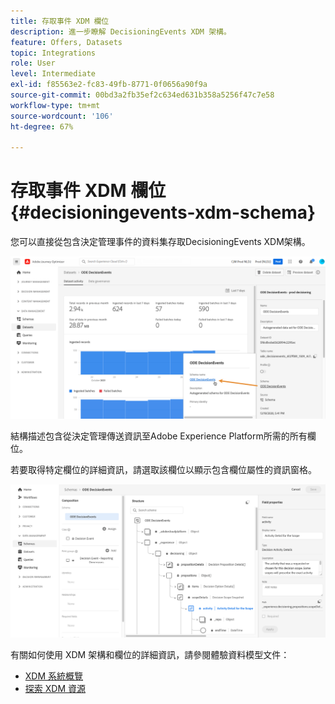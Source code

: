 ```yaml
---
title: 存取事件 XDM 欄位
description: 進一步瞭解 DecisioningEvents XDM 架構。
feature: Offers, Datasets
topic: Integrations
role: User
level: Intermediate
exl-id: f85563e2-fc83-49fb-8771-0f0656a90f9a
source-git-commit: 00bd3a2fb35ef2c634ed631b358a5256f47c7e58
workflow-type: tm+mt
source-wordcount: '106'
ht-degree: 67%

---
```


# 存取事件 XDM 欄位 {#decisioningevents-xdm-schema}

您可以直接從包含決定管理事件的資料集存取DecisioningEvents XDM架構。

![](../assets/access-schema.png)

結構描述包含從決定管理傳送資訊至Adobe Experience Platform所需的所有欄位。

若要取得特定欄位的詳細資訊，請選取該欄位以顯示包含欄位屬性的資訊窗格。

![](../assets/schema-fields.png)

有關如何使用 XDM 架構和欄位的詳細資訊，請參閱體驗資料模型文件：

* [XDM 系統概覽](https://experienceleague.adobe.com/docs/experience-platform/xdm/home.html?lang=zh-Hant)
* [探索 XDM 資源](https://experienceleague.adobe.com/docs/experience-platform/xdm/ui/explore.html?lang=zh-Hant)
